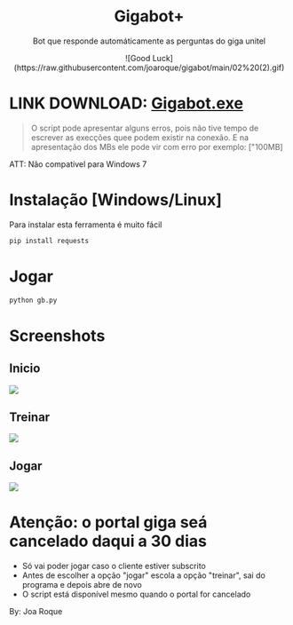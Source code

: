# <h1 align="center">Gigabot+</h1>
 <p align="center">Bot que responde automáticamente as perguntas do giga unitel</p>
 
 
<div align="center">
![Good Luck](https://raw.githubusercontent.com/joaroque/gigabot/main/02%20(2).gif)
</div>
 
 
 # LINK DOWNLOAD: [Gigabot.exe](https://drive.google.com/file/d/1ZKGYz_31cHfHf5KW_fqd-ImjMPlAwPTI/view?usp=sharing)
 > O script pode apresentar alguns erros, pois não tive tempo de escrever as execções quee podem existir na conexão. E na apresentação dos MBs ele pode vir com erro por exemplo: ["100MB]
 
 ATT: Não compativel para Windows 7
 
 # Instalação [Windows/Linux]
 
 Para instalar esta ferramenta é muito fácil

 ```sh
pip install requests
```
 
 # Jogar
 
```sh
python gb.py
```
 # Screenshots
 
 ## Inicio
![](https://raw.githubusercontent.com/joaroque/gigabot-plus/main/screenshot/p1.PNG)

## Treinar
![](https://raw.githubusercontent.com/joaroque/gigabot-plus/main/screenshot/p2.PNG)

## Jogar
![](https://raw.githubusercontent.com/joaroque/gigabot-plus/main/screenshot/p.PNG)

# Atenção: o portal giga seá cancelado daqui a 30 dias
- Só vai poder jogar caso o cliente estiver subscrito
- Antes de escolher a opção "jogar" escola a opção "treinar", sai do programa e depois abre de novo
- O script está disponível mesmo quando o portal for cancelado


By: Joa Roque
